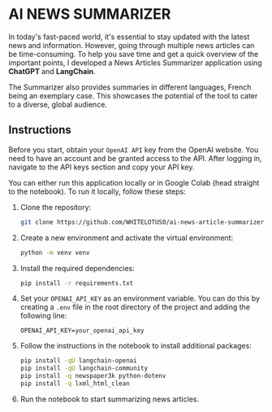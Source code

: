 # AI NEWS SUMMARIZER

In today's fast-paced world, it's essential to stay updated with the latest news and information. However, going through multiple news articles can be time-consuming. To help you save time and get a quick overview of the important points, I developed a News Articles Summarizer application using **ChatGPT** and **LangChain**.

The Summarizer also provides summaries in different languages, French being an exemplary case. This showcases the potential of the tool to cater to a diverse, global audience.

## Instructions

Before you start, obtain your `OpenAI API` key from the OpenAI website. You need to have an account and be granted access to the API. After logging in, navigate to the API keys section and copy your API key.

You can either run this application locally or in Google Colab (head straight to the notebook). To run it locally, follow these steps:

1. Clone the repository:
    ```bash
    git clone https://github.com/WHITELOTUS0/ai-news-article-summarizer.git
    ```

2. Create a new environment and activate the virtual environment:
    ```bash
    python -m venv venv
    ```

3. Install the required dependencies:
    ```bash
    pip install -r requirements.txt
    ```

4. Set your `OPENAI_API_KEY` as an environment variable. You can do this by creating a `.env` file in the root directory of the project and adding the following line:
    ```env
    OPENAI_API_KEY=your_openai_api_key
    ```

5. Follow the instructions in the notebook to install additional packages:
    ```bash
    pip install -qU langchain-openai
    pip install -qU langchain-community
    pip install -q newspaper3k python-dotenv
    pip install -q lxml_html_clean
    ```

6. Run the notebook to start summarizing news articles.